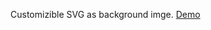 Customizible SVG as background imge.
<a href="https://aleksanderharhun.github.io/social-widgets-generator/">Demo</a>
